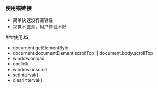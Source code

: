 ### 使用锚链接
- 简单快速没有兼容性 
- 视觉不直观，用户体验不好

###使用JS
- document.getElementById
- document.documentElement.scrollTop || document.body.scrollTop
- window.onload
- onclick
- window.onscroll
- setInterval()
- clearInterval()